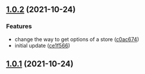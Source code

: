 ## [1.0.2](https://github.com/Zolyn/pinia-store-decorators/compare/v1.0.1...v1.0.2) (2021-10-24)

### Features

-   change the way to get options of a store ([c0ac674](https://github.com/Zolyn/pinia-store-decorators/commit/c0ac6746ea161bcf2d4af9050cee9cc4fe2d1b1c))
-   initial update ([ce1f566](https://github.com/Zolyn/pinia-store-decorators/commit/ce1f566a3d3d6f3afc79d8957dc25ab5f95409bd))

## [1.0.1](https://github.com/Zolyn/pinia-store-decorators/compare/v1.0.1...v1.0.2) (2021-10-24)
